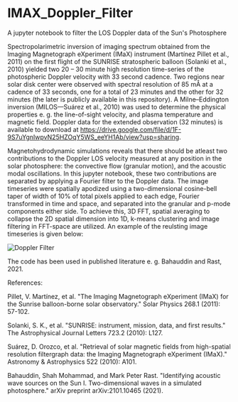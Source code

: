 # IMAX_Doppler_Filter
A jupyter notebook to filter the LOS Doppler data of the Sun's Photosphere

Spectropolarimetric inversion of imaging spectrum obtained from the Imaging Magnetograph eXperiment (IMaX) instrument (Martínez Pillet et al., 2011) on the first flight of the SUNRISE stratospheric balloon (Solanki et al., 2010) yielded two 20 – 30 minute high resolution time-series of the photospheric Doppler velocity with 33 second cadence. Two regions near solar disk center were observed with spectral resolution of 85 mÅ at a cadence of 33 seconds, one for a total of 23 minutes and the other for 32 minutes (the later is publicly available in this repository). A Milne–Eddington inversion (MILOS—Suárez et al., 2010) was used to determine the physical properties e. g. the line-of-sight velocity, and plasma temperature and magnetic field. Doppler data for the extended observation (32 minutes) is available to download at https://drive.google.com/file/d/1F-9S7uYgnIwpvN25HZOqY5WS_eeYH1Ab/view?usp=sharing. 

Magnetohydrodynamic simulations reveals that there should be atleast two contributions to the Doppler LOS velocity measured at any position in the solar photosphere: the convective flow (granular motion), and the acoustic modal oscillations. In this jupyter notebook, these two contributions are separated by applying a Fourier filter to the Doppler data. The image timeseries were spatially apodized using a two-dimensional cosine-bell taper of width of 10% of total pixels applied to each edge, Fourier transformed in time and space, and separated into the granular and p-mode components either side. To achieve this, 3D FFT, spatial averaging to collapse the 2D spatial dimension into 1D, k-means clustering and image filtering in FFT-space are utilized. An example of the reulsting image timeseries is given below: 

![Doppler Filter](https://user-images.githubusercontent.com/66755474/132464625-1a0741e0-c813-4367-8aa5-9144e73de2e8.png)

The code has been used in published literature e. g. Bahauddin and Rast, 2021.


References:

Pillet, V. Martínez, et al. "The Imaging Magnetograph eXperiment (IMaX) for the Sunrise balloon-borne solar observatory." Solar Physics 268.1 (2011): 57-102.

Solanki, S. K., et al. "SUNRISE: instrument, mission, data, and first results." The Astrophysical Journal Letters 723.2 (2010): L127.

Suárez, D. Orozco, et al. "Retrieval of solar magnetic fields from high-spatial resolution filtergraph data: the Imaging Magnetograph eXperiment (IMaX)." Astronomy & Astrophysics 522 (2010): A101.

Bahauddin, Shah Mohammad, and Mark Peter Rast. "Identifying acoustic wave sources on the Sun I. Two-dimensional waves in a simulated photosphere." arXiv preprint arXiv:2101.10465 (2021).
